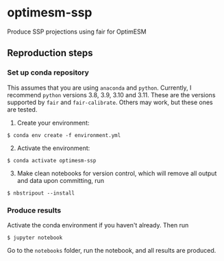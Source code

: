 # optimesm-ssp
Produce SSP projections using fair for OptimESM

## Reproduction steps

### Set up conda repository

This assumes that you are using `anaconda` and `python`. Currently, I recommend `python` versions 3.8, 3.9, 3.10 and 3.11. These are the versions supported by `fair` and `fair-calibrate`. Others may work, but these ones are tested.

1. Create your environment:

```
$ conda env create -f environment.yml
```

2. Activate the environment:

```
$ conda activate optimesm-ssp
```

3. Make clean notebooks for version control, which will remove all output and data upon committing, run

```
$ nbstripout --install
```

### Produce results

Activate the conda environment if you haven't already. Then run

```
$ jupyter notebook
```

Go to the `notebooks` folder, run the notebook, and all results are produced.

